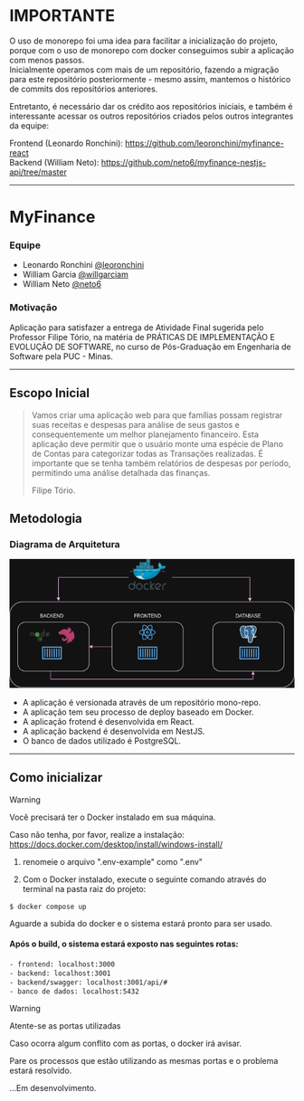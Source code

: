 # IMPORTANTE
O uso de monorepo foi uma idea para facilitar a inicialização do projeto, porque com o uso de monorepo com docker conseguimos subir a aplicação com menos passos. </br>
Inicialmente operamos com mais de um repositório, fazendo a migração para este repositório posteriormente - mesmo assim, mantemos o histórico de commits dos repositórios anteriores.

Entretanto, é necessário dar os crédito aos repositórios iniciais, e também é interessante acessar os outros repositórios criados pelos outros integrantes da equipe:

Frontend (Leonardo Ronchini): https://github.com/leoronchini/myfinance-react </br>
Backend (William Neto): https://github.com/neto6/myfinance-nestjs-api/tree/master

---

# MyFinance
### Equipe

- Leonardo Ronchini [@leoronchini](https://github.com/leoronchini)
- William Garcia [@willgarciam](https://github.com/WillGarciaM)
- William Neto [@neto6](https://github.com/neto6)

### Motivação

Aplicação para satisfazer a entrega de Atividade Final sugerida pelo Professor Filipe Tório, na matéria de PRÁTICAS DE IMPLEMENTAÇÃO E EVOLUÇÃO DE SOFTWARE, no curso de Pós-Graduação em Engenharia de Software pela PUC - Minas.

---

## Escopo Inicial

> Vamos criar uma aplicação web para que famílias possam registrar suas receitas e despesas para análise de seus gastos e consequentemente um melhor planejamento financeiro. Esta aplicação deve permitir que o usuário monte uma espécie de Plano de Contas para categorizar todas as Transações realizadas. É importante que se tenha também relatórios de despesas por período, permitindo uma análise detalhada das finanças.
>
> Filipe Tório.

## Metodologia
### Diagrama de Arquitetura

![Diagrama de Arquitetura](readme-images/archtecture-diagram.png)
- A aplicação é versionada através de um repositório mono-repo.
- A aplicação tem seu processo de deploy baseado em Docker.
- A aplicação frotend é desenvolvida em React.
- A aplicação backend é desenvolvida em NestJS.
- O banco de dados utilizado é PostgreSQL.

---

## Como inicializar
> [!WARNING]
> Você precisará ter o Docker instalado em sua máquina.
> 
> Caso não tenha, por favor, realize a instalação: https://docs.docker.com/desktop/install/windows-install/

1. renomeie o arquivo ".env-example" como ".env"

2. Com o Docker instalado, execute o seguinte comando através do terminal na pasta raiz do projeto:
```
$ docker compose up
```

Aguarde a subida do docker e o sistema estará pronto para ser usado.


#### Após o build, o sistema estará exposto nas seguintes rotas:
```
- frontend: localhost:3000
- backend: localhost:3001
- backend/swagger: localhost:3001/api/#
- banco de dados: localhost:5432
```
> [!WARNING]
> Atente-se as portas utilizadas
> 
> Caso ocorra algum conflito com as portas, o docker irá avisar.
>
> Pare os processos que estão utilizando as mesmas portas e o problema estará resolvido.

...Em desenvolvimento.
